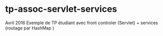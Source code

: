 # tp-assoc-servlet-services
Avril 2016 
Exemple de TP étudiant avec front controler (Servlet) + services (routage par HashMap )
